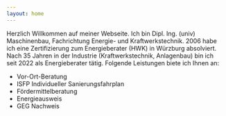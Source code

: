 ```yaml
---
layout: home
---
```


 <p> Herzlich Willkommen auf meiner Webseite. Ich bin Dipl. Ing. (univ) Maschinenbau, Fachrichtung Energie- und Kraftwerkstechnik. 2006 habe ich eine Zertifizierung zum Energieberater (HWK) in Würzburg absolviert. Nach 35 Jahren in der Industrie (Kraftwerkstechnik, Anlagenbau) bin ich seit 2022 als Energieberater tätig.
    Folgende Leistungen biete ich Ihnen an:</p>
<ul>
  <li>Vor-Ort-Beratung</li>
  <li>ISFP Individueller Sanierungsfahrplan</li>
  <li>Fördermittelberatung</li>
  <li>Energieausweis</li>
  <li>GEG Nachweis</li>
</ul>
